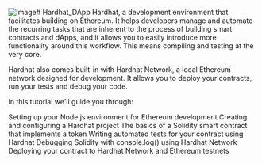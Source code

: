![image](https://github.com/dikshap14/Hardhat_DApp/assets/42248636/5deb658c-21c6-463e-b738-bd1846088c4c)# Hardhat_DApp
Hardhat, a development environment that facilitates building on Ethereum. It helps developers manage and automate the recurring tasks that are inherent to the process of building smart contracts and dApps, and it allows you to easily introduce more functionality around this workflow. This means compiling and testing at the very core.

Hardhat also comes built-in with Hardhat Network, a local Ethereum network designed for development. It allows you to deploy your contracts, run your tests and debug your code.

In this tutorial we'll guide you through:

Setting up your Node.js environment for Ethereum development
Creating and configuring a Hardhat project
The basics of a Solidity smart contract that implements a token
Writing automated tests for your contract using Hardhat
Debugging Solidity with console.log() using Hardhat Network
Deploying your contract to Hardhat Network and Ethereum testnets
